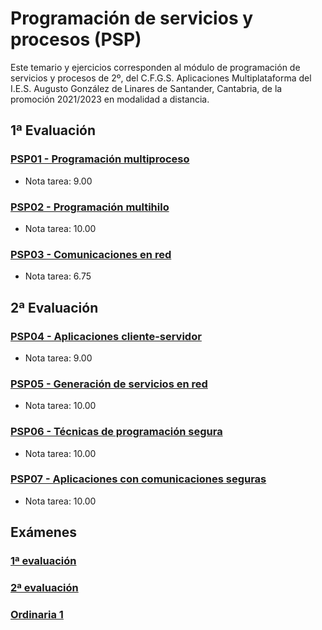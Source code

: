 # Programación de servicios y procesos (PSP)
Este temario y ejercicios corresponden al módulo de programación de servicios y procesos de 2º, del C.F.G.S. Aplicaciones Multiplataforma del I.E.S. Augusto González de Linares de Santander, Cantabria, de la promoción 2021/2023 en modalidad a distancia.
## 1ª Evaluación
### [PSP01 - Programación multiproceso](https://github.com/DiegoGlez1992/DAM/tree/main/Programaci%C3%B3n%20de%20servicios%20y%20procesos/PSP01%20-%20Programaci%C3%B3n%20multiproceso)
* Nota tarea: 9.00
### [PSP02 - Programación multihilo](https://github.com/DiegoGlez1992/DAM/tree/main/Programaci%C3%B3n%20de%20servicios%20y%20procesos/PSP02%20-%20Programaci%C3%B3n%20multihilo)
* Nota tarea: 10.00
### [PSP03 - Comunicaciones en red](https://github.com/DiegoGlez1992/DAM/tree/main/Programaci%C3%B3n%20de%20servicios%20y%20procesos/PSP03%20-%20Comunicaciones%20en%20red)
* Nota tarea: 6.75
## 2ª Evaluación
### [PSP04 - Aplicaciones cliente-servidor](https://github.com/DiegoGlez1992/DAM/tree/main/Programaci%C3%B3n%20de%20servicios%20y%20procesos/PSP04%20-%20Aplicaciones%20cliente-servidor)
* Nota tarea: 9.00
### [PSP05 - Generación de servicios en red](https://github.com/DiegoGlez1992/DAM/tree/main/Programaci%C3%B3n%20de%20servicios%20y%20procesos/PSP05%20-%20Generaci%C3%B3n%20de%20servicios%20en%20red)
* Nota tarea: 10.00
### [PSP06 - Técnicas de programación segura](https://github.com/DiegoGlez1992/DAM/tree/main/Programaci%C3%B3n%20de%20servicios%20y%20procesos/PSP06%20-%20T%C3%A9cnicas%20de%20programaci%C3%B3n%20segura)
* Nota tarea: 10.00
### [PSP07 - Aplicaciones con comunicaciones seguras](https://github.com/DiegoGlez1992/DAM/tree/main/Programaci%C3%B3n%20de%20servicios%20y%20procesos/PSP07%20-%20Aplicaciones%20con%20comunicaciones%20seguras)
* Nota tarea: 10.00
## Exámenes
### [1ª evaluación]()
### [2ª evaluación]()
### [Ordinaria 1]()
